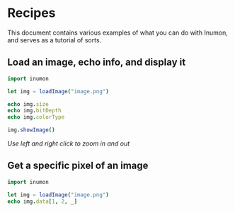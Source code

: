 # Recipes

This document contains various examples of what you can do with Inumon, and serves as a tutorial of sorts.

## Load an image, echo info, and display it
```Nim
import inumon

let img = loadImage("image.png")

echo img.size
echo img.bitDepth
echo img.colorType

img.showImage()
```
*Use left and right click to zoom in and out*

## Get a specific pixel of an image
```Nim
import inumon

let img = loadImage("image.png")
echo img.data[1, 2, _]
```